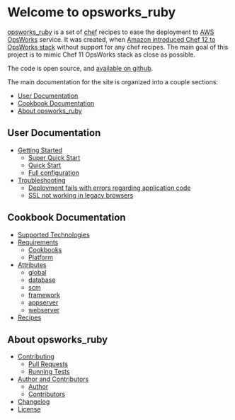 # Welcome to opsworks_ruby

[opsworks\_ruby](https://github.com/ajgon/opsworks_ruby) is a set of [chef](https://www.chef.io/) recipes to ease
the deployment to [AWS OpsWorks](https://aws.amazon.com/opsworks/) service. It was created, when
[Amazon introduced Chef 12 to OpsWorks stack](https://blogs.aws.amazon.com/application-management/post/Tx1T5HNA1TSU8NH/AWS-OpsWorks-Now-Supports-Chef-12-for-Linux)
without support for any chef recipes. The main goal of this project is to mimic Chef 11 OpsWorks stack as close as possible.

The code is open source, and [available on github](https://github.com/ajgon/opsworks_ruby).

The main documentation for the site is organized into a couple sections:

- [User Documentation](#user-documentation)
- [Cookbook Documentation](#cookbook-documentation)
- [About opsworks\_ruby](#about-opsworks_ruby)

## User Documentation

- [Getting Started](getting-started.md)
    - [Super Quick Start](getting-started.md#super-quick-start)
    - [Quick Start](getting-started.md#quick-start)
    - [Full configuration](getting-started.md#full-configuration)
- [Troubleshooting](troubleshooting.md)
    - [Deployment fails with errors regarding application code](troubleshooting.md#deployment-fails-with-errors-regarding-application-code)
    - [SSL not working in legacy browsers](troubleshooting.md#ssl-not-working-in-legacy-browsers)

## Cookbook Documentation

- [Supported Technologies](support.md)
- [Requirements](requirements.md)
    - [Cookbooks](requirements.md#cookbooks)
    - [Platform](requirements.md#platform)
- [Attributes](attributes.md)
    - [global](attributes.md#global)
    - [database](attributes.md#database)
    - [scm](attributes.md#scm)
    - [framework](attributes.md#framework)
    - [appserver](attributes.md#appserver)
    - [webserver](attributes.md#webserver)
- [Recipes](recipes.md)

## About opsworks_ruby

- [Contributing](contributing.md)
    - [Pull Requests](contributing.md#pull-requests)
    - [Running Tests](contributing.md#running-tests)
- [Author and Contributors](team.md)
    - [Author](team.md#author)
    - [Contributors](team.md#contributors)
- [Changelog](changelog.md)
- [License](license.md)
